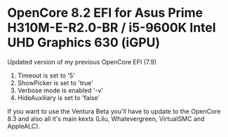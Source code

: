 # OpenCore 8.2 EFI for Asus Prime H310M-E-R2.0-BR / i5-9600K Intel UHD Graphics 630 (iGPU)
<p>Updated version of my previous OpenCore EFI (7.9)</p>

1. Timeout is set to '5'
2. ShowPicker is set to 'true'
3. Verbose mode is enabled '-v'
4. HideAuxiliary is set to 'false'

<p>If you want to use the Ventura Beta you'll have to update to the OpenCore 8.3 and also all it's main kexts (Lilu, Whatevergreen, VirtualSMC and AppleALC).</p>
